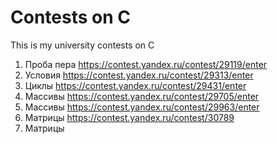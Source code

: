 # Contests on C
This is my university contests on C

01. Проба пера https://contest.yandex.ru/contest/29119/enter
02. Условия https://contest.yandex.ru/contest/29313/enter
03. Циклы https://contest.yandex.ru/contest/29431/enter
04. Массивы https://contest.yandex.ru/contest/29705/enter
05. Массивы https://contest.yandex.ru/contest/29963/enter
06. Матрицы https://contest.yandex.ru/contest/30789
07. Матрицы 
